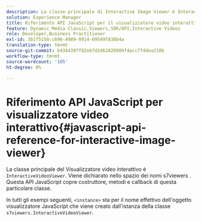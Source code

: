 ```yaml
---
description: La classe principale di Interactive Image Viewer è InteractiveVideoViewer. Viene dichiarato nello spazio dei nomi s7viewers . Questa API JavaScript copre costruttore, metodi e callback di questa particolare classe.
solution: Experience Manager
title: Riferimento API JavaScript per il visualizzatore video interattivo
feature: Dynamic Media Classic,Viewers,SDK/API,Interactive Videos
role: Developer,Business Practitioner
exl-id: 3b1f5150-c696-4989-9914-09549f838b4a
translation-type: tm+mt
source-git-commit: b4344397f82eb7d2d61020909f4acc7fddea210b
workflow-type: tm+mt
source-wordcount: '105'
ht-degree: 0%

---
```


# Riferimento API JavaScript per visualizzatore video interattivo{#javascript-api-reference-for-interactive-image-viewer}

La classe principale del Visualizzatore video interattivo è `InteractiveVideoViewer`. Viene dichiarato nello spazio dei nomi s7viewers . Questa API JavaScript copre costruttore, metodi e callback di questa particolare classe.

In tutti gli esempi seguenti, `<instance>` sta per il nome effettivo dell&#39;oggetto visualizzatore JavaScript che viene creato dall&#39;istanza della classe `s7viewers.InteractiveVideoViewer`.
